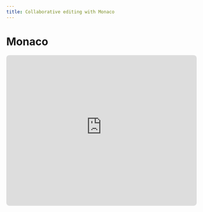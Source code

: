 ```yaml
---
title: Collaborative editing with Monaco
---
```


# Monaco

<iframe
  v-resize
  src="https://hocuspocus-demos.netlify.app/monaco/"
  style="background-color: white; border-radius: 8px;"
  width="100%"
  height="400"
  frameborder="0"
></iframe>
